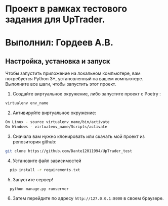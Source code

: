 # Проект в рамках тестового задания для UpTrader. 
# Выполнил: Гордеев А.В.

## Настройка, установка и запуск

Чтобы запустить приложение на локальном компьютере, вам потребуется Python 3+, установленный на вашем компьютере. 
Выполните все шаги, чтобы запустить этот проект.

1.  Создайте виртуальное окружение, либо запустите проект с Poetry :
```bash
virtualenv env_name
```
    
2.  Активируйте виртуальное окружение:
```bash
On Linux - source virtualenv_name/bin/activate
On Windows - virtualenv_name/Scripts/activate
```

3. Сначала вам нужно клонировать или скачать мой проект из репозитория github:
```bash
git clone https://github.com/Dante12011994/UpTrader_test
```

4. Установите файл зависимостей
```bash
  pip install -r requirements.txt
``` 

5. Запустите сервер!
```python
  python manage.py runserver
```

6. Затем перейдите по адресу ```http://127.0.0.1:8000``` в своем браузере.
